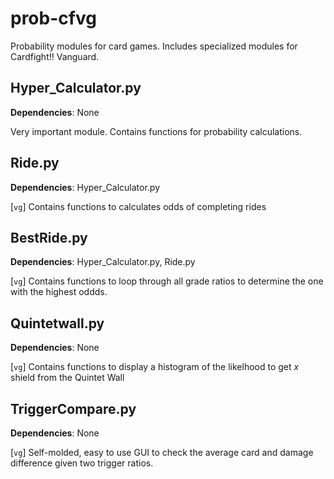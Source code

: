 prob-cfvg
=========

Probability modules for card games. Includes specialized modules for Cardfight!! Vanguard.


Hyper_Calculator.py
-------------------
**Dependencies**: None 

Very important module. Contains functions for probability calculations.

Ride.py
-------
**Dependencies**: Hyper_Calculator.py 

[`vg`] Contains functions to calculates odds of completing rides

BestRide.py
-----------
**Dependencies**: Hyper_Calculator.py, Ride.py

[`vg`] Contains functions to loop through all grade ratios to determine the one with the highest oddds.

Quintetwall.py
--------------
**Dependencies**: None 

[`vg`] Contains functions to display a histogram of the likelhood to get *x* shield from the Quintet Wall

TriggerCompare.py
-----------------
**Dependencies**: None 

[`vg`] Self-molded, easy to use GUI to check the average card and damage difference given two trigger ratios.
